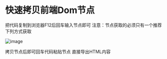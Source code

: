# 快速拷贝前端Dom节点

把代码复制到浏览器F12后回车输入节点即可
注意：节点获取的必须只有一个推荐下列方式获取


![image](https://github.com/akssmaw/CopyDom/assets/48310423/3bd8ff57-a2b0-45be-a543-393a5bdddcd8)


拷贝节点后即可回车代码粘贴节点 直接导出HTML内容


